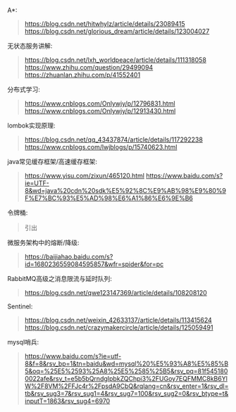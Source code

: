 A*:  
  > https://blog.csdn.net/hitwhylz/article/details/23089415
  > https://blog.csdn.net/glorious_dream/article/details/123004027
  

无状态服务讲解:  
  > https://blog.csdn.net/lxh_worldpeace/article/details/111318058
  > https://www.zhihu.com/question/29499094
  > https://zhuanlan.zhihu.com/p/41552401

分布式学习:  
  > https://www.cnblogs.com/Onlywjy/p/12796831.html
  > https://www.cnblogs.com/Onlywjy/p/12913430.html

lombok实现原理:  
  > https://blog.csdn.net/qq_43437874/article/details/117292238
  > https://www.cnblogs.com/lwjblogs/p/15740623.html

java常见缓存框架/高速缓存框架:  
  > https://www.yisu.com/zixun/465120.html
  > https://www.baidu.com/s?ie=UTF-8&wd=java%20cdn%20sdk%E5%92%8C%E9%AB%98%E9%80%9F%E7%BC%93%E5%AD%98%E6%A1%86%E6%9E%B6

令牌桶:
  > 引出

微服务架构中的熔断/降级:
  > https://baijiahao.baidu.com/s?id=1680236559084595857&wfr=spider&for=pc

RabbitMQ高级之消息限流与延时队列:
  > https://blog.csdn.net/qwe123147369/article/details/108208120

Sentinel:
  > https://blog.csdn.net/weixin_42633137/article/details/113415624
  > https://blog.csdn.net/crazymakercircle/article/details/125059491

mysql哨兵:
  > https://www.baidu.com/s?ie=utf-8&f=8&rsv_bp=1&tn=baidu&wd=mysql%20%E5%93%A8%E5%85%B5&oq=%25E5%2593%25A8%25E5%2585%25B5&rsv_pq=81f5451800022afe&rsv_t=e5b5bQrndgIpbkZQChpi3%2FUGoy7EQFMMC8kB6YlW%2F8VM%2FFJc4r%2FpsdA9CbQ&rqlang=cn&rsv_enter=1&rsv_dl=tb&rsv_sug3=7&rsv_sug1=4&rsv_sug7=100&rsv_sug2=0&rsv_btype=t&inputT=1863&rsv_sug4=6970